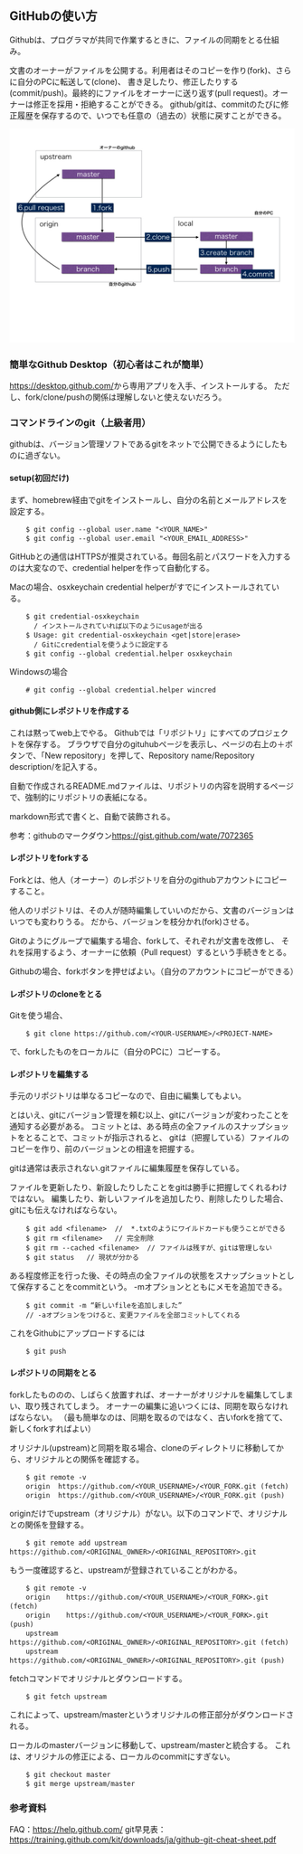 ## GitHubの使い方

Githubは、プログラマが共同で作業するときに、ファイルの同期をとる仕組み。

文書のオーナーがファイルを公開する。利用者はそのコピーを作り(fork)、さらに自分のPCに転送して(clone)、
書き足したり、修正したりする(commit/push)。最終的にファイルをオーナーに送り返す(pull request)。オーナーは修正を採用・拒絶することができる。
github/gitは、commitのたびに修正履歴を保存するので、いつでも任意の（過去の）状態に戻すことができる。

![github image](images/github001.jpg)

### 簡単なGithub Desktop（初心者はこれが簡単）

<https://desktop.github.com/>から専用アプリを入手、インストールする。
ただし、fork/clone/pushの関係は理解しないと使えないだろう。

### コマンドラインのgit（上級者用）

githubは、バージョン管理ソフトであるgitをネットで公開できるようにしたものに過ぎない。

#### setup(初回だけ)
まず、homebrew経由でgitをインストールし、自分の名前とメールアドレスを設定する。

```
	$ git config --global user.name "<YOUR_NAME>"
	$ git config --global user.email "<YOUR_EMAIL_ADDRESS>"
```

GitHubとの通信はHTTPSが推奨されている。毎回名前とパスワードを入力するのは大変なので、credential helperを作って自動化する。

Macの場合、osxkeychain credential helperがすでにインストールされている。

```
	$ git credential-osxkeychain
	  / インストールされていれば以下のようにusageが出る
	$ Usage: git credential-osxkeychain <get|store|erase>
	  / Gitにcredentialを使うように設定する
	$ git config --global credential.helper osxkeychain
```

Windowsの場合

```
	# git config --global credential.helper wincred
```

#### github側にレポジトリを作成する

これは黙ってweb上でやる。
Githubでは「リポジトリ」にすべてのプロジェクトを保存する。
ブラウザで自分のgituhubページを表示し、ページの右上の＋ボタンで、「New repository」を押して、Repository name/Repository description/を記入する。

自動で作成されるREADME.mdファイルは、リポジトリの内容を説明するページで、強制的にリポジトリの表紙になる。

markdown形式で書くと、自動で装飾される。

参考：githubのマークダウン<https://gist.github.com/wate/7072365>

#### レポジトリをforkする

Forkとは、他人（オーナー）のレポジトリを自分のgithubアカウントにコピーすること。

他人のリポジトリは、その人が随時編集していいのだから、文書のバージョンはいつでも変わりうる。
だから、バージョンを枝分かれ(fork)させる。

Gitのようにグループで編集する場合、forkして、それぞれが文書を改修し、
それを採用するよう、オーナーに依頼（Pull request）するという手続きをとる。

Githubの場合、forkボタンを押せばよい。（自分のアカウントにコピーができる）

#### レポジトリのcloneをとる

Gitを使う場合、

```
	$ git clone https://github.com/<YOUR-USERNAME>/<PROJECT-NAME>
```

で、forkしたものをローカルに（自分のPCに）コピーする。

#### レポジトリを編集する

手元のリポジトリは単なるコピーなので、自由に編集してもよい。

とはいえ、gitにバージョン管理を頼む以上、gitにバージョンが変わったことを通知する必要がある。
コミットとは、ある時点の全ファイルのスナップショットをとることで、コミットが指示されると、
gitは（把握している）ファイルのコピーを作り、前のバージョンとの相違を把握する。

gitは通常は表示されない.gitファイルに編集履歴を保存している。

ファイルを更新したり、新設したりしたことをgitは勝手に把握してくれるわけではない。
編集したり、新しいファイルを追加したり、削除したりした場合、gitにも伝えなければならない。

```
	$ git add <filename>  //  *.txtのようにワイルドカードも使うことができる
	$ git rm <filename>   // 完全削除
	$ git rm --cached <filename>  // ファイルは残すが、gitは管理しない
	$ git status   // 現状が分かる
```

ある程度修正を行った後、その時点の全ファイルの状態をスナップショットとして保存することをcommitという。
-mオプションとともにメモを追加できる。

```
	$ git commit -m “新しいfileを追加しました”
	// -aオプションをつけると、変更ファイルを全部コミットしてくれる
```

これをGithubにアップロードするには

```
	$ git push
```

#### レポジトリの同期をとる

forkしたもののの、しばらく放置すれば、オーナーがオリジナルを編集してしまい、取り残されてしまう。
オーナーの編集に追いつくには、同期を取らなければならない。
（最も簡単なのは、同期を取るのではなく、古いforkを捨てて、新しくforkすればよい）

オリジナル(upstream)と同期を取る場合、cloneのディレクトリに移動してから、オリジナルとの関係を確認する。

```
	$ git remote -v
	origin  https://github.com/<YOUR_USERNAME>/<YOUR_FORK.git (fetch)
	origin  https://github.com/<YOUR_USERNAME>/<YOUR_FORK.git (push)
```

originだけでupstream（オリジナル）がない。以下のコマンドで、オリジナルとの関係を登録する。

```
	$ git remote add upstream https://github.com/<ORIGINAL_OWNER>/<ORIGINAL_REPOSITORY>.git
```

もう一度確認すると、upstreamが登録されていることがわかる。

```
	$ git remote -v
	origin    https://github.com/<YOUR_USERNAME>/<YOUR_FORK>.git (fetch)
	origin    https://github.com/<YOUR_USERNAME>/<YOUR_FORK>.git (push)
	upstream  https://github.com/<ORIGINAL_OWNER>/<ORIGINAL_REPOSITORY>.git (fetch)
	upstream  https://github.com/<ORIGINAL_OWNER>/<ORIGINAL_REPOSITORY>.git (push)
```

fetchコマンドでオリジナルとダウンロードする。

```
	$ git fetch upstream
```
これによって、upstream/masterというオリジナルの修正部分がダウンロードされる。

ローカルのmasterバージョンに移動して、upstream/masterと統合する。
これは、オリジナルの修正による、ローカルのcommitにすぎない。

```
	$ git checkout master
	$ git merge upstream/master
```

### 参考資料

FAQ：<https://help.github.com/>
git早見表：<https://training.github.com/kit/downloads/ja/github-git-cheat-sheet.pdf>
